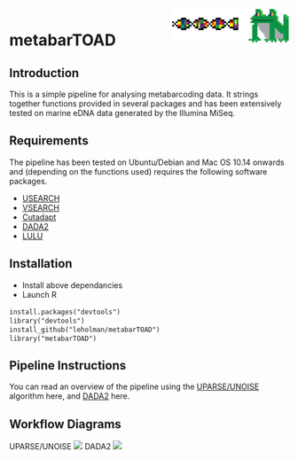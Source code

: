 <img src="/images/Metabartoad.png" align="right" height="60">

# metabarTOAD 

## Introduction
This is a simple pipeline for analysing metabarcoding data. It strings together functions provided in several packages and has been extensively tested on marine eDNA data generated by the Illumina MiSeq.

## Requirements
The pipeline has been tested on Ubuntu/Debian and Mac OS 10.14 onwards and (depending on the functions used) requires the following software packages.

* [USEARCH](https://www.drive5.com)
* [VSEARCH](https://github.com/torognes/vsearch) 
* [Cutadapt](https://cutadapt.readthedocs.io/en/stable/guide.html)
* [DADA2](https://benjjneb.github.io/dada2/dada-installation.html)
* [LULU](https://github.com/tobiasgf/lulu)

## Installation
* Install above dependancies 
* Launch R 
```
install.packages("devtools")
library("devtools")
install_github("leholman/metabarTOAD")
library("metabarTOAD")
```
## Pipeline Instructions
You can read an overview of the pipeline using the [UPARSE/UNOISE](http://www.drive5.com/uparse/) algorithm here, and [DADA2](https://benjjneb.github.io/dada2/index.html) here.

## Workflow Diagrams
UPARSE/UNOISE
<img src="../images/workflow.png" width=600>
DADA2
<img src="../images/dada2workflow.png" width=600>
